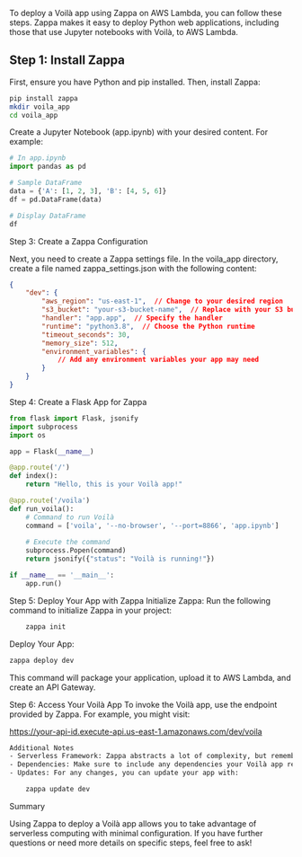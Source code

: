 To deploy a Voilà app using Zappa on AWS Lambda, you can follow these steps. Zappa makes it easy to deploy Python web applications, including those that use Jupyter notebooks with Voilà, to AWS Lambda.
## Step 1: Install Zappa
First, ensure you have Python and pip installed. Then, install Zappa:
```bash
pip install zappa
mkdir voila_app
cd voila_app
```
Create a Jupyter Notebook (app.ipynb) with your desired content. For example:
```python
# In app.ipynb
import pandas as pd

# Sample DataFrame
data = {'A': [1, 2, 3], 'B': [4, 5, 6]}
df = pd.DataFrame(data)

# Display DataFrame
df
```
Step 3: Create a Zappa Configuration

Next, you need to create a Zappa settings file. In the voila_app directory, 
create a file named zappa_settings.json with the following content:
```json
{
    "dev": {
        "aws_region": "us-east-1",  // Change to your desired region
        "s3_bucket": "your-s3-bucket-name",  // Replace with your S3 bucket name
        "handler": "app.app",  // Specify the handler
        "runtime": "python3.8",  // Choose the Python runtime
        "timeout_seconds": 30,
        "memory_size": 512,
        "environment_variables": {
            // Add any environment variables your app may need
        }
    }
}
```
Step 4: Create a Flask App for Zappa
```python
from flask import Flask, jsonify
import subprocess
import os

app = Flask(__name__)

@app.route('/')
def index():
    return "Hello, this is your Voilà app!"

@app.route('/voila')
def run_voila():
    # Command to run Voilà
    command = ['voila', '--no-browser', '--port=8866', 'app.ipynb']
    
    # Execute the command
    subprocess.Popen(command)
    return jsonify({"status": "Voilà is running!"})

if __name__ == '__main__':
    app.run()
```
Step 5: Deploy Your App with Zappa
Initialize Zappa:
Run the following command to initialize Zappa in your project:
```bash
    zappa init
```

Deploy Your App:
```bash
zappa deploy dev
```
This command will package your application, upload it to AWS Lambda, and create an API Gateway.

Step 6: Access Your Voilà App
To invoke the Voilà app, use the endpoint provided by Zappa. For example, you might visit:

https://your-api-id.execute-api.us-east-1.amazonaws.com/dev/voila
```bash
Additional Notes
- Serverless Framework: Zappa abstracts a lot of complexity, but remember that running Voilà in a serverless environment might have limitations (like execution time and cold starts).
- Dependencies: Make sure to include any dependencies your Voilà app requires in a requirements.txt file. Zappa will automatically install these when deploying.
- Updates: For any changes, you can update your app with:
```
```bash
    zappa update dev
```

Summary

Using Zappa to deploy a Voilà app allows you to take advantage of serverless computing with minimal configuration. If you have further questions or need more details on specific steps, feel free to ask!
